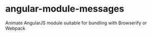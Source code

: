 angular-module-messages
=======================

Animate AngularJS module suitable for bundling with Browserify or Webpack
